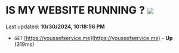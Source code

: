 # IS MY WEBSITE RUNNING ? [![](https://img.shields.io/static/v1?label=Sponsor&message=%E2%9D%A4&logo=GitHub&color=%23fe8e86)](https://github.com/sponsors/Youssef-Lehmam)

Last updated: **10/30/2024, 10:18:56 PM**

- `GET` [https://youssefservice.me](https://youssefservice.me) - **Up** (319ms)

